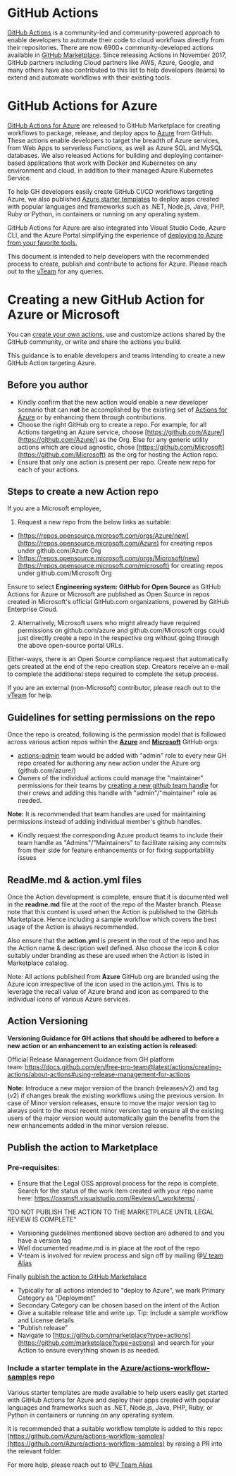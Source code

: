 # GitHub Actions

[GitHub Actions](https://help.github.com/en/articles/about-github-actions) is a community-led and community-powered approach to enable developers to automate their code to cloud workflows directly from their repositories.
There are now 6900+ community-developed actions available in [GitHub Marketplace](https://github.com/marketplace). 
Since releasing Actions in November 2017, GitHub partners including Cloud partners like AWS, Azure, Google, and many others have also contributed to this list to help developers (teams) to extend and automate workflows with their existing tools.

# GitHub Actions for Azure
[GitHub Actions for Azure](https://github.com/Azure/actions) are released to GitHub Marketplace for creating workflows to package, release, and deploy apps to [Azure](https://azure.microsoft.com/) from GitHub. These actions enable developers to target the breadth of Azure services, from Web Apps to serverless Functions, as well as Azure SQL and MySQL databases. We also released Actions for building and deploying container-based applications that work with Docker and Kubernetes on any environment and cloud, in addition to their managed Azure Kubernetes Service.

To help GH developers easily create GitHub CI/CD workflows targeting Azure, we also published [Azure starter templates](https://github.com/Azure/actions-workflow-samples) to deploy apps created with popular languages and frameworks such as .NET, Node.js, Java, PHP, Ruby or Python, in containers or running on any operating system.

GitHub Actions for Azure are also integrated into Visual Studio Code, Azure CLI, and the Azure Portal simplifying the experience of [deploying to Azure from your favorite tools.](https://azure.microsoft.com/en-us/blog/deploy-to-azure-using-github-actions-from-your-favorite-tools/)

This document is intended to help developers with the recommended process to create, publish and contribute to actions for Azure. Please reach out to the [vTeam](mailto:ace-team@github.com) for any queries.

# Creating a new GitHub Action for Azure or Microsoft

You can [create your own actions](https://docs.github.com/en/free-pro-team@latest/actions/creating-actions), use and customize actions shared by the GitHub community, or write and share the actions you build.

This guidance is to enable developers and teams intending to create a new GitHub Action targeting Azure. 

## Before you author

- Kindly confirm that the new action would enable a new developer scenario that can **not** be accomplished by the existing set of [Actions for Azure](https://github.com/marketplace?type=actions&query=Azure) or by enhancing them through contributions.
- Choose the right GitHub org to create a repo. For example, for all Actions targeting an Azure service, choose [https://github.com/Azure/](https://github.com/Azure/) as the Org. Else for any generic utility actions which are cloud agnostic, chose [https://github.com/Microsoft](https://github.com/Microsoft) as the org for hosting the Action repo.
- Ensure that only one action is present per repo. Create new repo for each of your actions.

## Steps to create a new Action repo 

If you are a Microsoft employee, 
1. Request a new repo from the below links as suitable:
  - [https://repos.opensource.microsoft.com/orgs/Azure/new](https://repos.opensource.microsoft.com/Azure) for creating repos under github.com/Azure Org
  - [https://repos.opensource.microsoft.com/orgs/Microsoft/new](https://repos.opensource.microsoft.com/microsoft) for creating repos under github.com/Microsoft Org

Ensure to select **Engineering system: GitHub for Open Source** as GitHub Actions for Azure or Microsoft are published as Open Source in repos created in
Microsoft's official GitHub.com organizations, powered by GitHub Enterprise Cloud.

2. Alternatively, Microsoft users who might already have required permissions on github.com/azure and github.com/Microsoft orgs could just directly create a repo in the respective org without going through the above open-source portal URLs. 

Either-ways, there is an Open Source compliance request that automatically gets created at the end of the repo creation step. Creators receive an e-mail to complete the additional steps required to complete the setup process.

If you are an external (non-Microsoft) contributor, please reach out to the [vTeam](mailto:ace-team@github.com) for help.

## Guidelines for setting permissions on the repo
Once the repo is created, following is the permission model that is followed across various action repos within the [**Azure**](https://github.com/Azure) and [**Microsoft**](https://github.com/Microsoft) GitHub orgs:

- [actions-admin](https://github.com/orgs/Azure/teams/actions-admin/members) team would be added with "admin" role to every new GH repo created for authoring any new action under the Azure org (github.com/azure/)
- Owners of the individual actions could manage the "maintainer" permissions for their teams by [creating a new github team handle](https://github.com/orgs/Azure/new-team) for their crews and adding this handle with "admin"/"maintainer" role as needed. 

**Note:** It is recommended that team handles are used for maintaining permissions instead of adding individual member's github handles.

- Kindly request the corresponding Azure product teams to include their team handle as "Admins"/"Maintainers" to facilitate raising any commits from their side for feature enhancements or for fixing supportability issues


## ReadMe.md &amp; action.yml files

Once the Action development is complete, ensure that it is documented well in the **readme.md** file at the root of the repo of the Master branch. Please note that this content is used when the Action is published to the GitHub Marketplace. Hence including a sample workflow which covers the best usage of the Action is always recommended.

Also ensure that the **action.yml** is present in the root of the repo and has the Action name &amp; description well defined. Also choose the icon &amp; color suitably under branding as these are used when the Action is listed in Marketplace catalog.

Note: All actions published from **Azure** GitHub org are branded using the Azure icon irrespective of the icon used in the action.yml. This is to leverage the recall value of Azure brand and icon as compared to the individual icons of various Azure services. 

## Action Versioning

**Versioning Guidance for GH actions that should be adhered to before a new action or an enhancement to an existing action is released:** 

Official Release Management Guidance from GH platform team: https://docs.github.com/en/free-pro-team@latest/actions/creating-actions/about-actions#using-release-management-for-actions

**Note:** Introduce a new major version of the branch (releases/v2) and tag (v2) if changes break the existing workflows using the previous version. In case of Minor version releases, ensure to move the major version tag to always point to the most recent minor version tag to ensure all the existing users of the major version would automatically gain the benefits from the new enhancements added in the minor version release.


## Publish the action to Marketplace

### Pre-requisites:

- Ensure that the Legal OSS approval process for the repo is complete. Search for the status of the work item created with your repo name here: https://ossmsft.visualstudio.com/Reviews/\_workitems/ .

&quot;DO NOT PUBLISH THE ACTION TO THE MARKETPLACE UNTIL LEGAL REVIEW IS COMPLETE&quot;

- Versioning guidelines mentioned above section are adhered to and you have a version tag
- Well documented readme.md is in place at the root of the repo
- V-team is involved for review process and sign off by mailing @[V team Alias](mailto:ace-team@github.com)

Finally [publish the action to GitHub Marketplace](https://docs.github.com/free-pro-team@latest/actions/creating-actions/publishing-actions-in-github-marketplace)
  - Typically for all actions intended to &quot;deploy to Azure&quot;, we mark Primary Category as &quot;Deployment&quot;
  - Secondary Category can be chosen based on the intent of the Action
- Give a suitable release title and write up. Tip: Include a sample workflow and License details
- &quot;Publish release&quot;
- Navigate to [https://github.com/marketplace?type=actions](https://github.com/marketplace?type=actions) and search for your Action to ensure everything shown is as needed.

### Include a starter template in the [Azure/actions-workflow-sample](https://github.com/Azure/actions-workflow-samples)s repo

Various starter templates are made available to help users easily get started with GitHub Actions for Azure and deploy their apps created with popular languages and frameworks such as .NET, Node.js, Java, PHP, Ruby, or Python in containers or running on any operating system.

It is recommended that a suitable workflow template is added to this repo: [https://github.com/Azure/actions-workflow-samples](https://github.com/Azure/actions-workflow-samples) by raising a PR into the relevant folder.

For more help, please reach out to @[V Team Alias](mailto:ace-team@github.com)
